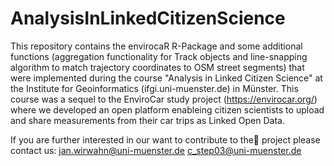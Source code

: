 AnalysisInLinkedCitizenScience
==============================
This repository contains the envirocaR R-Package and some additional functions (aggregation functionality for Track objects and line-snapping algorithm to match trajectory coordinates to OSM street segments) that were implemented during the course "Analysis in Linked Citizen Science" at the Institute for Geoinformatics (ifgi.uni-muenster.de) in Münster. This course was a sequel to the EnviroCar study project (https://envirocar.org/) where we developed an open platform enableing citizen scientists to upload and share measurements from their car trips as Linked Open Data. 

If you are further interested in our want to contribute to the project please contact us:
jan.wirwahn@uni-muenster.de
c_step03@uni-muenster.de
